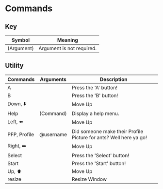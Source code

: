 # Commands

## Key 
| Symbol      | Meaning                        |
| ----------- | ------------------------------ |
| (Argument)  | Argument is not required.      |

## Utility
| Commands     | Arguments | Description                                                       |
| ------------ | --------- | ----------------------------------------------------------------- |
| A            |           | Press the 'A' button!                                             |
| B            |           | Press the 'B' button!                                             |
| Down, ⬇️     |           | Move Up                                                           |
| Help         | (Command) | Display a help menu.                                              |
| Left, ⬅️     |           | Move Up                                                           |
| PFP, Profile | @username | Did someone make their Profile Picture for ants? Well here ya go! |
| Right, ➡️    |           | Move Up                                                           |
| Select       |           | Press the 'Select' button!                                        |
| Start        |           | Press the 'Start' button!                                         |
| Up, ⬆️       |           | Move Up                                                           |
| resize       |           | Resize Window                                                     |


